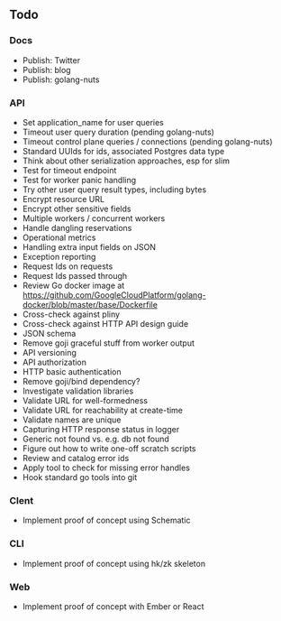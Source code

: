## Todo

### Docs

* Publish: Twitter
* Publish: blog
* Publish: golang-nuts

### API

* Set application_name for user queries
* Timeout user query duration (pending golang-nuts)
* Timeout control plane queries / connections (pending golang-nuts)
* Standard UUIds for ids, associated Postgres data type
* Think about other serialization approaches, esp for slim
* Test for timeout endpoint
* Test for worker panic handling
* Try other user query result types, including bytes
* Encrypt resource URL
* Encrypt other sensitive fields
* Multiple workers / concurrent workers
* Handle dangling reservations
* Operational metrics
* Handling extra input fields on JSON
* Exception reporting
* Request Ids on requests
* Request Ids passed through
* Review Go docker image at https://github.com/GoogleCloudPlatform/golang-docker/blob/master/base/Dockerfile
* Cross-check against pliny
* Cross-check against HTTP API design guide
* JSON schema
* Remove goji graceful stuff from worker output
* API versioning
* API authorization
* HTTP basic authentication
* Remove goji/bind dependency?
* Investigate validation libraries
* Validate URL for well-formedness
* Validate URL for reachability at create-time
* Validate names are unique
* Capturing HTTP response status in logger
* Generic not found vs. e.g. db not found
* Figure out how to write one-off scratch scripts
* Review and catalog error ids
* Apply tool to check for missing error handles
* Hook standard go tools into git

### Clent

* Implement proof of concept using Schematic

### CLI

* Implement proof of concept using hk/zk skeleton

### Web

* Implement proof of concept with Ember or React
